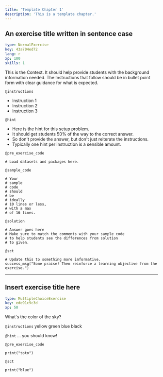 ```yaml
---
title: 'Template Chapter 1'
description: 'This is a template chapter.'
---
```


## An exercise title written in sentence case

```yaml
type: NormalExercise
key: 43a704ed72
lang: r
xp: 100
skills: 1
```

This is the Context. It should help provide students with the background information needed.
The Instructions that follow should be in bullet point form with clear guidance for what is expected.

`@instructions`
- Instruction 1
- Instruction 2
- Instruction 3

`@hint`
- Here is the hint for this setup problem. 
- It should get students 50% of the way to the correct answer.
- So don't provide the answer, but don't just reiterate the instructions.
- Typically one hint per instruction is a sensible amount.

`@pre_exercise_code`
```{r}
# Load datasets and packages here.
```

`@sample_code`
```{r}
# Your
# sample
# code
# should
# be
# ideally
# 10 lines or less,
# with a max
# of 16 lines.
```

`@solution`
```{r}
# Answer goes here
# Make sure to match the comments with your sample code
# to help students see the differences from solution
# to given.
```

`@sct`
```{r}
# Update this to something more informative.
success_msg("Some praise! Then reinforce a learning objective from the exercise.")
```

---

## Insert exercise title here

```yaml
type: MultipleChoiceExercise
key: ede91c9c3d
xp: 50
```

What's the color of the sky?

`@instructions`
yellow
green
blue
black

`@hint`
... you should know!

`@pre_exercise_code`

```{r}
print("toto")
```


`@sct`

```{r}
print("blue")
```
